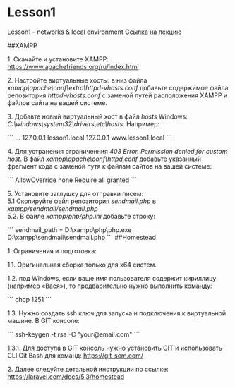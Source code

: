 # Lesson1
Lesson1 - networks &amp; local environment <a href="https://www.youtube.com/watch?v=WcEQ_zBXkE0">Ссылка на лекцию</a>

##XAMPP
<p>
1. Скачайте и установите XAMPP: <a href="https://www.apachefriends.org/ru/index.html">https://www.apachefriends.org/ru/index.html</a>
</p>
<p>
2. Настройте виртуальные хосты: в низ файла <i>xampp\apache\conf\extra\httpd-vhosts.conf</i> добавьте содержимое файла репозитория <i>httpd-vhosts.conf</i> c заменой путей расположения XAMPP и файлов сайта на вашей системе.
</p>
<p>
3. Добавте новый виртуальный хост в файл <i>hosts</i> Windows: <i>C:\windows\system32\drivers\etc\hosts</i>. Например:
</p>
```
...
127.0.0.1     lesson1.local
127.0.0.1     www.lesson1.local
```
<p>
4. Для устранения ограниченния <i>403 Error. Permission denied for custom host</i>. В файл <i>xampp\apache\conf\httpd.conf</i> добавьте указанный фрагмент кода с заменой путя к файлам сайтов на вашей системе:
</p>
```
<Directory D://Projects/>
    AllowOverride none
    Require all granted
</Directory>
```
<p>
5. Установите заглушку для отправки писем:
<br/>
5.1 Скопируйте файл репозитория <i>sendmail.php</i> в <i>xampp/sendmail/sendmail.php</i>
<br/>
5.2. В файле <i>xampp/php/php.ini</i> добавьте строку:
</p>
```
sendmail_path = D:\xampp\php\php.exe D:\xampp\sendmail\sendmail.php
```
##Homestead
<p>
1. Ограничения и подготовка:
</p><p>
1.1. Оригинальная сборка только для х64 систем.
</p><p>
1.2. под Windows, если ваше имя пользователя содержит кириллицу (например «Вася»), то предварительно нужно выполнить команду:
</p>
```
chcp 1251
```
<p>
1.3. Нужно создать ssh ключ для запуска и подключения к виртуальной машине. В GIT консоле:
</p>
```
ssh-keygen -t rsa -C "your@email.com"
```
<p>
1.3.1. Для доступа в GIT консоль нужно установить GIT и использовать CLI Git Bash для команд: <a href="https://git-scm.com/">https://git-scm.com/</a>
</p>
<p>
2. Далее следуйте детальной инструкции по ссылке: <a href="https://laravel.com/docs/5.3/homestead#installation-and-setup">https://laravel.com/docs/5.3/homestead</a>
</p>
